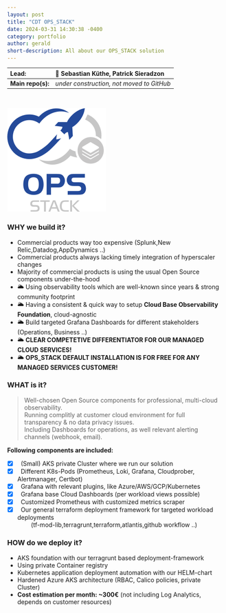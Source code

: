 ```yaml
---
layout: post
title: "CDT OPS_STACK"
date: 2024-03-31 14:30:38 -0400
category: portfolio
author: gerald
short-description: All about our OPS_STACK solution
---
```


| Lead: |🚀 Sebastian Küthe, Patrick Sieradzon |
| :--- | :--- |
| **Main repo(s):** | _under construction, not moved to GitHub_ |

<br>

![OPS.STACK](/assets/cdt_ops_stack.svg)

### WHY we build it?

- Commercial products way too expensive (Splunk,New Relic,Datadog,AppDynamics ..)
- Commercial products always lacking timely integration of hyperscaler changes
- Majority of commercial products is using the usual Open Source components under-the-hood
- 🌥️ Using observability tools which are well-known since years & strong community footprint
- 🌥️ Having a consistent & quick way to setup **Cloud Base Observability Foundation**, cloud-agnostic
- 🌥️ Build targeted Grafana Dashboards for different stakeholders (Operations, Business ..)
- 🌥️ **CLEAR COMPETETIVE DIFFERENTIATOR FOR OUR MANAGED CLOUD SERVICES!**
- 🌥️ **OPS_STACK DEFAULT INSTALLATION IS FOR FREE FOR ANY MANAGED SERVICES CUSTOMER!**

### WHAT is it?

> Well-chosen Open Source components for professional, multi-cloud observability. \
> Running complitly at customer cloud environment for full transparency & no data privacy issues. \
> Including Dashboards for operations, as well relevant alerting channels (webhook, email).

**Following components are included:**

- [X] &nbsp; (Small) AKS private Cluster where we run our solution
- [X] &nbsp; Different K8s-Pods (Prometheus, Loki, Grafana, Cloudprober, Alertmanager, Certbot)
- [X] &nbsp; Grafana with relevant plugins, like Azure/AWS/GCP/Kubernetes
- [X] &nbsp; Grafana base Cloud Dashboards (per workload views possible)
- [X] &nbsp; Customized Prometheus with customized metrics scraper
- [X] &nbsp; Our general terraform deployment framework for targeted workload deployments \
&nbsp; &nbsp; &nbsp; &nbsp; (tf-mod-lib,terragrunt,terraform,atlantis,github workflow ..)

### HOW do we deploy it?

- AKS foundation with our terragrunt based deployment-framework
- Using private Container registry
- Kubernetes application deployment automation with our HELM-chart
- Hardened Azure AKS architecture (RBAC, Calico policies, private Cluster)
- **Cost estimation per month: ~300€** (not including Log Analytics, depends on customer resources)

